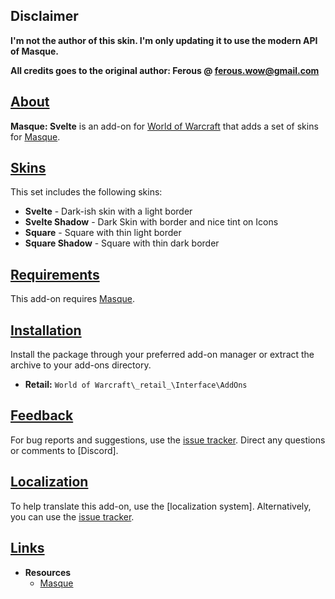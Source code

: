 <a name="Top"></a>
## Disclaimer
**I'm not the author of this skin. I'm only updating it to use the modern API of Masque.**

**All credits goes to the original author: Ferous @ ferous.wow@gmail.com**

## [About][Top]

**Masque: Svelte** is an add-on for [World of Warcraft](https://worldofwarcraft.com "World of Warcraft") that adds a set of skins for [Masque].

## [Skins][Top]

This set includes the following skins:

- **Svelte** - Dark-ish skin with a light border
- **Svelte Shadow** - Dark Skin with border and nice tint on Icons
- **Square** - Square with thin light border
- **Square Shadow** - Square with thin dark border

## [Requirements][Top]

This add-on requires [Masque].

## [Installation][Top]

Install the package through your preferred add-on manager or extract the archive to your add-ons directory.

- **Retail:** `World of Warcraft\_retail_\Interface\AddOns`

## [Feedback][Top]

For bug reports and suggestions, use the [issue tracker]. Direct any questions or comments to [Discord].

## [Localization][Top]

To help translate this add-on, use the [localization system]. Alternatively, you can use the [issue tracker].

## [Links][Top]

- **Resources**
  - [Masque][Masque]
    
[//]: # (Links)

[Top]: #Top (Top of the Page)

[Masque]: https://github.com/SFX-WoW/Masque (Download Masque)

[Issue Tracker]: https://github.com/Skullcan/Masque_Svelte/issues (Report an Issue)

[GitHub]: https://github.com/Skullcan/Masque_Svelte (View on GitHub)

[//]: # (Images)
